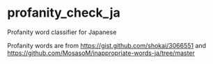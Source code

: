 # profanity_check_ja
Profanity word classifier for Japanese

Profanity words are from https://gist.github.com/shokai/3066551 and https://github.com/MosasoM/inappropriate-words-ja/tree/master
